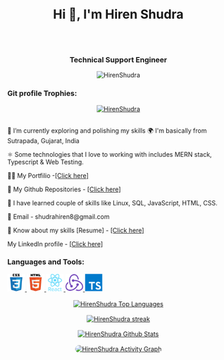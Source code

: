 <h1 align="center">Hi 👋, I'm Hiren Shudra</h1>

<div align="center">
  <img
    src="https://www.easewebs.com/web-logos/web-main.gif"
    alt=""
    width="300px"
  />
</div>

<div align="center">
  <a href="https://github.com/DenverCoder1/readme-typing-svg">
    <img
      src="https://readme-typing-svg.demolab.com/?lines=Hi! My self Hiren Shudra 👦🏽; I am a Technical Support Engineer; Interested in working with team;Curious%20to%20learn%20new%20things !&font=Fira%20Code&center=true&width=440&height=45&color=#37bcf7&vCenter=true&size=22&pause=1000"
      alt=""
    />
  </a>
</div>

<h3 align="center">Technical Support Engineer</h3>

<div align="center">
  <img
    src="https://komarev.com/ghpvc/?username=HirenShudra&label=Profile%20views&color=0e75b6&style=flat"
    alt="HirenShudra"
  />
</div>

<h3 align="left">Git profile Trophies:</h3>

<div align="center">
  <a href="https://github.com/ryo-ma/github-profile-trophy">
    <img
      src="https://github-profile-trophy.vercel.app/?username=HirenShudra"
      alt="HirenShudra"
    />
  </a>
</div>

<br />

<p>
  🔭 I’m currently exploring and polishing my skills 🌍 I'm basically from
  Sutrapada, Gujarat, India
</p>

<p>
  ⚛️ Some technologies that I love to working with includes MERN stack,
  Typescript & Web Testing.
</p>

<p>
  👨‍💻 My Portfilio -<a href="https://HirenShudra.github.io/" target="_blank">[Click here]</a>
</p>

<p>
  👀 My Github Repositories -
  <a href="https://github.com/HirenShudra?tab=repositories" target="_blank">[Click here]</a>
</p>
<p>
  🚀 I have learned couple of skills like Linux, SQL, JavaScript, HTML, CSS.
</p>
<p>📧 Email - shudrahiren8@gmail.com</p>
<p>
  📄 Know about my skills [Resume] -
  <a
    href="https://drive.google.com/file/d/1mSN2h8sVnTdbWhsgCHDLAb-2w2RUsZwm/view?usp=sharing"
    target="_blank">[Click here]</a
  >
</p>
<p>
  My LinkedIn profile -
  <a href="https://www.linkedin.com/in/hiren-shudra-a65880b3/" target="_blank">[Click here]</a>
</p>

<h3 align="left">Languages and Tools:</h3>
<div align="left">
  </a>
  <a href="https://www.w3schools.com/css/" target="_blank" rel="noreferrer">
    <img
      src="https://raw.githubusercontent.com/devicons/devicon/master/icons/css3/css3-original-wordmark.svg"
      alt="css3"
      width="40"
      height="40"
    />
  </a>

  </a>
  <a href="https://www.w3.org/html/" target="_blank" rel="noreferrer">
    <img
      src="https://raw.githubusercontent.com/devicons/devicon/master/icons/html5/html5-original-wordmark.svg"
      alt="html5"
      width="40"
      height="40"
    />
  </a>
  <a
    href="https://developer.mozilla.org/en-US/docs/Web/JavaScript"
    target="_blank"
    rel="noreferrer"
  >
  </a>


  <a href="https://reactjs.org/" target="_blank" rel="noreferrer">
    <img
      src="https://raw.githubusercontent.com/devicons/devicon/master/icons/react/react-original-wordmark.svg"
      alt="react"
      width="40"
      height="40"
    />
  </a>
  <a href="https://redux.js.org" target="_blank" rel="noreferrer">
    <img
      src="https://raw.githubusercontent.com/devicons/devicon/master/icons/redux/redux-original.svg"
      alt="redux"
      width="40"
      height="40"
    />
  </a>
  <a href="https://www.typescriptlang.org/" target="_blank" rel="noreferrer">
    <img
      src="https://raw.githubusercontent.com/devicons/devicon/master/icons/typescript/typescript-original.svg"
      alt="typescript"
      width="40"
      height="40"
    />
  </a>
</div>
<br />

<!-- https://github.com/anuraghazra/github-readme-stats -->
<div align="center">
  <a href="https://github.com/HirenShudra/github-readme-stats">
    <img
      alt="HirenShudra Top Languages"
      src="https://github-readme-stats.vercel.app/api/top-langs/?username=HirenShudra&langs_count=8&count_private=true&layout=compact&theme=react&title_color=FFFFFF&hide_border=true&bg_color=0071E3"
    />
  </a>
</div>
<br />

<!-- https://streak-stats.demolab.com/demo/  -->
<div align="center">
  <a href="https://github.com/HirenShudra/github-readme-streak-stats">
    <img
      title="🔥 Get streak stats for your profile at git.io/streak-stats"
      alt="HirenShudra streak"
      src="https://streak-stats.demolab.com?user=HirenShudra&theme=dark&hide_border=true&border_radius=5&dates=FFFFFF&background=0071E3&border=FFFFFF&stroke=FFFFFF&ring=FFFFFF&fire=FFFFFF&currStreakNum=FFFFFF&sideNums=FFFFFF&currStreakLabel=FFFFFF&sideLabels=FFFFFF)](https://git.io/streak-stats"
    />
  </a>
</div>
<br />

<div align="center">
  <a href="https://github.com/HirenShudra/github-readme-stats">
    <img
      alt="HirenShudra Github Stats"
      src="https://github-readme-stats.vercel.app/api?username=HirenShudra&show_icons=true&locale=en&theme=react&hide_border=true&title_color=FFFFFF&bg_color=0071E3"
    />
  </a>
</div>

<div align="center">
  <a href="https://github.com/HirenShudra">
    <span>
      <img
        alt=""
        align="center"
        src="http://github-profile-summary-cards.vercel.app/api/cards/profile-details?username=HirenShudra&theme=dark&background=0071E3"
      />
    </span>
  </a>
</div>


<div align="center">
  <a href="https://github.com/HirenShudra/github-readme-activity-graph">
    <img
      style="border-radius: 50px"
      width="70%"
      alt="HirenShudra Activity Graph"
      src="https://activity-graph.herokuapp.com/graph?username=HirenShudra&bg_color=0071E3&color=FFFFFF&line=FFFFFF&point=FFFFFF&area=true&hide_border=true&area_color=ECECEC"
    />
  </a>
</div>
